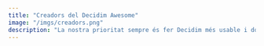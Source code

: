 ```yaml
---
title: "Creadors del Decidim Awesome"
image: "/imgs/creadors.png"
description: "La nostra prioritat sempre és fer Decidim més usable i donar més flexibilitat a l’administrador. La navalla suïssa en constant evolució que tot administrador de la plataforma necessita."
---
```

